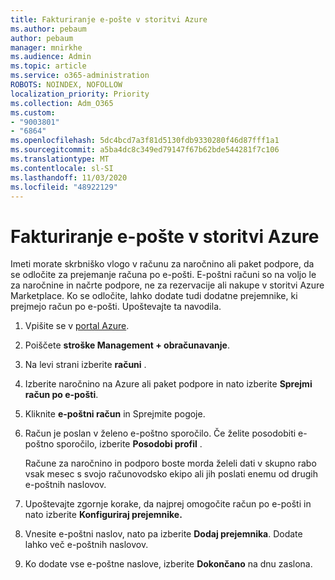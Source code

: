 ```yaml
---
title: Fakturiranje e-pošte v storitvi Azure
ms.author: pebaum
author: pebaum
manager: mnirkhe
ms.audience: Admin
ms.topic: article
ms.service: o365-administration
ROBOTS: NOINDEX, NOFOLLOW
localization_priority: Priority
ms.collection: Adm_O365
ms.custom:
- "9003801"
- "6864"
ms.openlocfilehash: 5dc4bcd7a3f81d5130fdb9330280f46d87fff1a1
ms.sourcegitcommit: a5ba4dc8c349ed79147f67b62bde544281f7c106
ms.translationtype: MT
ms.contentlocale: sl-SI
ms.lasthandoff: 11/03/2020
ms.locfileid: "48922129"
---
```

# <a name="azure-email-invoicing"></a>Fakturiranje e-pošte v storitvi Azure

Imeti morate skrbniško vlogo v računu za naročnino ali paket podpore, da se odločite za prejemanje računa po e-pošti. E-poštni računi so na voljo le za naročnine in načrte podpore, ne za rezervacije ali nakupe v storitvi Azure Marketplace. Ko se odločite, lahko dodate tudi dodatne prejemnike, ki prejmejo račun po e-pošti. Upoštevajte ta navodila.

1. Vpišite se v [portal Azure](https://portal.azure.com/).
2. Poiščete **stroške Management + obračunavanje**.
3. Na levi strani izberite **računi** .
4. Izberite naročnino na Azure ali paket podpore in nato izberite **Sprejmi račun po e-pošti**.
5. Kliknite **e-poštni račun** in Sprejmite pogoje.
6. Račun je poslan v želeno e-poštno sporočilo. Če želite posodobiti e-poštno sporočilo, izberite **Posodobi profil** .  

    Račune za naročnino in podporo boste morda želeli dati v skupno rabo vsak mesec s svojo računovodsko ekipo ali jih poslati enemu od drugih e-poštnih naslovov.  

7. Upoštevajte zgornje korake, da najprej omogočite račun po e-pošti in nato izberite  **Konfiguriraj prejemnike.**
8. Vnesite e-poštni naslov, nato pa izberite **Dodaj prejemnika**. Dodate lahko več e-poštnih naslovov.
9. Ko dodate vse e-poštne naslove, izberite **Dokončano** na dnu zaslona.
